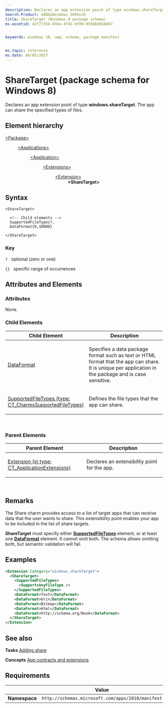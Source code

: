 ```yaml
---
description: Declares an app extension point of type windows.shareTarget.
Search.Product: eADQiWindows 10XVcnh
title: ShareTarget (Windows 8 package schema)
ms.assetid: 42f77354-83be-4f41-bf89-95566d026687


keywords: windows 10, uwp, schema, package manifest


ms.topic: reference
ms.date: 04/05/2017
---
```


# ShareTarget (package schema for Windows 8)


Declares an app extension point of type **windows.shareTarget**. The app can share the specified types of files.

## Element hierarchy

<dl>
<dt><a href="element-package.md">&lt;Package&gt;</a></dt>
<dd>
<dl>
<dt><a href="element-applications.md">&lt;Applications&gt;</a></dt>
<dd>
<dl>
<dt><a href="element-application.md">&lt;Application&gt;</a></dt>
<dd>
<dl>
<dt><a href="element-1-extensions.md">&lt;Extensions&gt;</a></dt>
<dd>
<dl>
<dt><a href="element-1-extension.md">&lt;Extension&gt;</a></dt>
<dd><b>&lt;ShareTarget&gt;</b></dd>
</dl>
</dd>
</dl>
</dd>
</dl>
</dd>
</dl>
</dd>
</dl>

## Syntax

``` syntax
<ShareTarget>

  <!-- Child elements -->
  SupportedFileTypes?,
  DataFormat{0,10000}

</ShareTarget>
```

### Key

`?`   optional (zero or one)

`{}`   specific range of occurrences

## Attributes and Elements


### Attributes

None.

### Child Elements

<table>
<colgroup>
<col width="50%" />
<col width="50%" />
</colgroup>
<thead>
<tr class="header">
<th>Child Element</th>
<th>Description</th>
</tr>
</thead>
<tbody>
<tr class="odd">
<td><a href="element-dataformat.md">DataFormat</a> </td>
<td><p>Specifies a data package format such as text or HTML format that the app can share. It is unique per application in the package and is case sensitive.</p></td>
</tr>
<tr class="even">
<td><a href="element-1-supportedfiletypes.md">SupportedFileTypes (type: CT_CharmsSupportedFileTypes)</a> </td>
<td><p>Defines the file types that the app can share.</p></td>
</tr>
</tbody>
</table>

 

### Parent Elements

<table>
<colgroup>
<col width="50%" />
<col width="50%" />
</colgroup>
<thead>
<tr class="header">
<th>Parent Element</th>
<th>Description</th>
</tr>
</thead>
<tbody>
<tr class="odd">
<td><a href="element-1-extension.md">Extension (in type: CT_ApplicationExtensions)</a> </td>
<td><p>Declares an extensibility point for the app.</p></td>
</tr>
</tbody>
</table>

 

## Remarks

The Share charm provides access to a list of target apps that can receive data that the user wants to share. This extensibility point enables your app to be included in the list of share targets.

**ShareTarget** must specify either [**SupportedFileTypes**](element-supportedfiletypes.md) element, or at least one [**DataFormat**](element-dataformat.md) element. It cannot omit both. The schema allows omitting both, but semantic validation will fail.

## Examples

```XML
<Extension Category="windows.shareTarget">
  <ShareTarget>
    <SupportedFileTypes>
      <SupportsAnyFileType />
    </SupportedFileTypes>
    <DataFormat>Text</DataFormat>
    <DataFormat>Uri</DataFormat>
    <DataFormat>Bitmap</DataFormat>
    <DataFormat>Html</DataFormat>
    <DataFormat>http://schema.org/Book</DataFormat>
  </ShareTarget>
</Extension>
```

## See also


**Tasks**
[Adding share](/previous-versions/windows/apps/hh758314(v=win.10))

**Concepts**
[App contracts and extensions](/previous-versions/windows/apps/hh464906(v=win.10))

## Requirements

|               |     Value                                                        |
|---------------|-------------------------------------------------------------|
| **Namespace** | `http://schemas.microsoft.com/appx/2010/manifest` |

 

 
